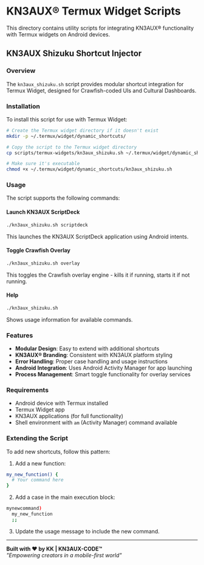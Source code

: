 # KN3AUX® Termux Widget Scripts

This directory contains utility scripts for integrating KN3AUX® functionality with Termux widgets on Android devices.

## KN3AUX Shizuku Shortcut Injector

### Overview
The `kn3aux_shizuku.sh` script provides modular shortcut integration for Termux Widget, designed for Crawfish-coded UIs and Cultural Dashboards.

### Installation

To install this script for use with Termux Widget:

```bash
# Create the Termux widget directory if it doesn't exist
mkdir -p ~/.termux/widget/dynamic_shortcuts/

# Copy the script to the Termux widget directory
cp scripts/termux-widgets/kn3aux_shizuku.sh ~/.termux/widget/dynamic_shortcuts/

# Make sure it's executable
chmod +x ~/.termux/widget/dynamic_shortcuts/kn3aux_shizuku.sh
```

### Usage

The script supports the following commands:

#### Launch KN3AUX ScriptDeck
```bash
./kn3aux_shizuku.sh scriptdeck
```
This launches the KN3AUX ScriptDeck application using Android intents.

#### Toggle Crawfish Overlay
```bash
./kn3aux_shizuku.sh overlay
```
This toggles the Crawfish overlay engine - kills it if running, starts it if not running.

#### Help
```bash
./kn3aux_shizuku.sh
```
Shows usage information for available commands.

### Features

- **Modular Design**: Easy to extend with additional shortcuts
- **KN3AUX® Branding**: Consistent with KN3AUX platform styling
- **Error Handling**: Proper case handling and usage instructions
- **Android Integration**: Uses Android Activity Manager for app launching
- **Process Management**: Smart toggle functionality for overlay services

### Requirements

- Android device with Termux installed
- Termux Widget app
- KN3AUX applications (for full functionality)
- Shell environment with `am` (Activity Manager) command available

### Extending the Script

To add new shortcuts, follow this pattern:

1. Add a new function:
```bash
my_new_function() {
  # Your command here
}
```

2. Add a case in the main execution block:
```bash
mynewcommand)
  my_new_function
  ;;
```

3. Update the usage message to include the new command.

---

**Built with ❤️ by KK | KN3AUX-CODE™**  
_"Empowering creators in a mobile-first world"_